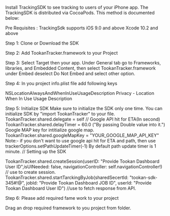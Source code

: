 Install TrackingSDK to see tracking to users of your iPhone app. The TrackingSDK is distributed via CocoaPods. This method is documented below:

Pre Requisites :
TrackingSdk supports iOS 9.0 and above
Xcode 10.2 and  above

Step 1: Clone or Download the SDK

Step 2: Add TookanTracker.framework to your Project

Step 3: Select Target then your app. Under General tab go to Frameworks, libraries, and Embedded Content, then select TookanTracker.framework under Embed deselect Do Not Embed and select other option.

Step 4: In you project info.plist file add following keys

NSLocationAlwaysAndWhenInUseUsageDescription
Privacy - Location When In Use Usage Description

Step 5: Initialize SDK
Make sure to initialize the SDK only one time. You can initialize SDK by "import TookanTracker" to your file.
TookanTracker.shared.delegate = self
//
Google API hit for ETA(In second)
TookanTracker.shared.delayTimer = 60.0 ("By passing Double value into it.")
Google MAP key for intitialize google map.
TookanTracker.shared.googleMapKey = "YOUR_GOOGLE_MAP_API_KEY"
Note:-
if you don't want to use google api hit for ETA and path, then use trackerOptions.setPathUpdateTimer(-1)
By default path update timer is 1 minute.
// Setting up the SDK

 TookanTracker.shared.createSession(userID: "Provide Tookan Dashboard User ID",isUINeeded: false, navigationController: self.navigationController!)
 // use to create session.
TookanTracker.shared.startTarckingByJob(sharedSecertId: "tookan-sdk-345#!@", jobId: "Provide Tookan Dashboard JOB ID", userId: "Provide Tookan Dashboard User ID")
//use to fetch response from API.

Step 6: Please add required fame work to your project

Drag an drop required framework to you project  from folder.
